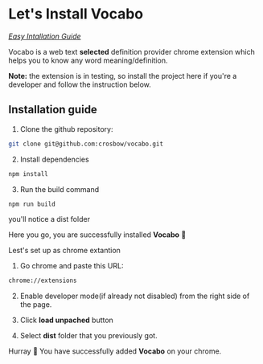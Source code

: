 # Let's Install **Vocabo**

 [_Easy Intallation Guide_](https://github.com/crosbow/vocabo)

Vocabo is a web text **selected** definition provider chrome extension which helps you to know any word meaning/definition.

**Note:** the extension is in testing, so install the project here if you're a developer and follow the instruction below.

## Installation guide

1. Clone the github repository:

```bash
git clone git@github.com:crosbow/vocabo.git
```

2. Install dependencies

```bash
npm install
```

3. Run the build command

```bash
npm run build
```

you'll notice a dist folder

Here you go, you are successfully installed **Vocabo** 👏

Lest's set up as chrome extantion

1. Go chrome and paste this URL:

```bash
chrome://extensions
```

2. Enable developer mode(if already not disabled) from the right side of the page.

3. Click **load unpached** button

4. Select **dist** folder that you previously got.

Hurray 🎊 You have successfully added **Vocabo** on your chrome.
